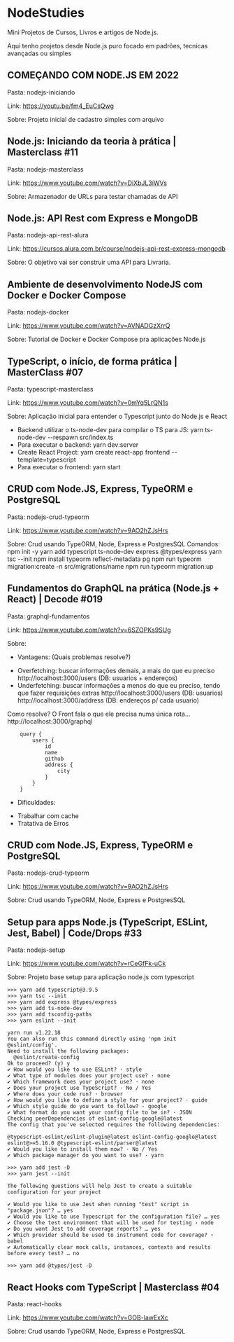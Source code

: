 # NodeStudies

Mini Projetos de Cursos, Livros e artigos de Node.js.

Aqui tenho projetos desde Node.js puro focado em padrões, tecnicas avançadas ou simples

## COMEÇANDO COM NODE.JS EM 2022
Pasta: nodejs-iniciando

Link: https://youtu.be/fm4_EuCsQwg

Sobre: Projeto inicial de cadastro simples com arquivo

## Node.js: Iniciando da teoria à prática | Masterclass #11
Pasta: nodejs-masterclass

Link: https://www.youtube.com/watch?v=DiXbJL3iWVs

Sobre: Armazenador de URLs para testar chamadas de API

## Node.js: API Rest com Express e MongoDB
Pasta: nodejs-api-rest-alura

Link: https://cursos.alura.com.br/course/nodejs-api-rest-express-mongodb

Sobre: O objetivo vai ser construir uma API para Livraria.

## Ambiente de desenvolvimento NodeJS com Docker e Docker Compose
Pasta: nodejs-docker

Link: https://www.youtube.com/watch?v=AVNADGzXrrQ

Sobre: Tutorial de Docker e Docker Compose pra aplicações Node.js


## TypeScript, o início, de forma prática | MasterClass #07
Pasta: typescript-masterclass

Link: https://www.youtube.com/watch?v=0mYq5LrQN1s

Sobre: Aplicação inicial para entender o Typescript junto do Node.js e React
* Backend utilizar o ts-node-dev para compilar o TS para JS:
    yarn ts-node-dev --respawn src/index.ts
* Para executar o backend:
    yarn dev:server
* Create React Project:
    yarn create react-app frontend --template=typescript
* Para executar o frontend:
    yarn start

## CRUD com Node.JS, Express, TypeORM e PostgreSQL
Pasta: nodejs-crud-typeorm

Link: https://www.youtube.com/watch?v=9AO2hZJsHrs

Sobre: Crud usando TypeORM, Node, Express e PostgresSQL
Comandos:
    npm init -y
    yarn add typescript ts-node-dev express @types/express
    yarn tsc --init
    npm install typeorm reflect-metadata pg
    npm run typeorm migration:create -n src/migrations/name
    npm run typeorm migration:up


## Fundamentos do GraphQL na prática (Node.js + React) | Decode #019
Pasta: graphql-fundamentos

Link: https://www.youtube.com/watch?v=6SZOPKs9SUg

Sobre:

- Vantagens: (Quais problemas resolve?)

* Overfetching: buscar informações demais, a mais do que eu preciso
    http://localhost:3000/users
    (DB: usuarios + endereços)
* Underfetching: buscar informações a menos do que eu preciso, tendo que fazer requisições extras
    http://localhost:3000/users
    (DB: usuarios)
    http://localhost:3000/address
    (DB: endereços p/ cada usuario)

Como resolve? O Front fala o que ele precisa numa única rota...
    http://localhost:3000/graphql

```gql
    query {
        users {
            id
            name
            github
            address {
                city
            }
        }
    }
```

- Dificuldades:
* Trabalhar com cache
* Tratativa de Erros


## CRUD com Node.JS, Express, TypeORM e PostgreSQL
Pasta: nodejs-crud-typeorm

Link: https://www.youtube.com/watch?v=9AO2hZJsHrs

Sobre: Crud usando TypeORM, Node, Express e PostgresSQL


## Setup para apps Node.js (TypeScript, ESLint, Jest, Babel) | Code/Drops #33
Pasta: nodejs-setup

Link: https://www.youtube.com/watch?v=rCeGfFk-uCk

Sobre: Projeto base setup para aplicação node.js com typescript
```
>>> yarn add typescript@3.9.5
>>> yarn tsc --init
>>> yarn add express @types/express
>>> yarn add ts-node-dev
>>> yarn add tsconfig-paths
>>> yarn eslint --init

yarn run v1.22.18
You can also run this command directly using 'npm init @eslint/config'.
Need to install the following packages:
  @eslint/create-config
Ok to proceed? (y) y
✔ How would you like to use ESLint? · style
✔ What type of modules does your project use? · none
✔ Which framework does your project use? · none
✔ Does your project use TypeScript? · No / Yes
✔ Where does your code run? · browser
✔ How would you like to define a style for your project? · guide
✔ Which style guide do you want to follow? · google
✔ What format do you want your config file to be in? · JSON
Checking peerDependencies of eslint-config-google@latest
The config that you've selected requires the following dependencies:

@typescript-eslint/eslint-plugin@latest eslint-config-google@latest eslint@>=5.16.0 @typescript-eslint/parser@latest
✔ Would you like to install them now? · No / Yes
✔ Which package manager do you want to use? · yarn

>>> yarn add jest -D
>>> yarn jest --init

The following questions will help Jest to create a suitable configuration for your project

✔ Would you like to use Jest when running "test" script in "package.json"? … yes
✔ Would you like to use Typescript for the configuration file? … yes
✔ Choose the test environment that will be used for testing › node
✔ Do you want Jest to add coverage reports? … yes
✔ Which provider should be used to instrument code for coverage? › babel
✔ Automatically clear mock calls, instances, contexts and results before every test? … no

>>> yarn add @types/jest -D
```


## React Hooks com TypeScript | Masterclass #04
Pasta: react-hooks

Link: https://www.youtube.com/watch?v=GOB-lawExXc

Sobre: Crud usando TypeORM, Node, Express e PostgresSQL
